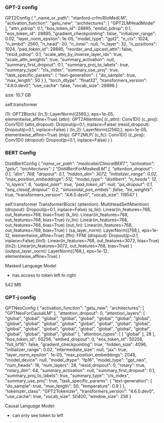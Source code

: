 ### GPT-2 config
GPT2Config {
  "_name_or_path": "stanford-crfm/BioMedLM",
  "activation_function": "gelu_new",
  "architectures": [
    "GPT2LMHeadModel"
  ],
  "attn_pdrop": 0.1,
  "bos_token_id": 28895,
  "embd_pdrop": 0.1,
  "eos_token_id": 28895,
  "gradient_checkpointing": false,
  "initializer_range": 0.02,
  "layer_norm_epsilon": 1e-05,
  "model_type": "gpt2",
  "n_ctx": 1024,
  "n_embd": 2560,
  "n_head": 20,
  "n_inner": null,
  "n_layer": 32,
  "n_positions": 1024,
  "pad_token_id": 28895,
  "reorder_and_upcast_attn": false,
  "resid_pdrop": 0.1,
  "scale_attn_by_inverse_layer_idx": true,
  "scale_attn_weights": true,
  "summary_activation": null,
  "summary_first_dropout": 0.1,
  "summary_proj_to_labels": true,
  "summary_type": "cls_index",
  "summary_use_proj": true,
  "task_specific_params": {
    "text-generation": {
      "do_sample": true,
      "max_length": 50
    }
  },
  "torch_dtype": "float32",
  "transformers_version": "4.6.0.dev0",
  "use_cache": false,
  "vocab_size": 28896
}

size: 10.7 GB

self.transformer

(1): GPT2Block(
    (ln_1): LayerNorm((2560,), eps=1e-05, elementwise_affine=True)
    (attn): GPT2Attention(
      (c_attn): Conv1D()
      (c_proj): Conv1D()
      (attn_dropout): Dropout(p=0.1, inplace=False)
      (resid_dropout): Dropout(p=0.1, inplace=False)
    )
    (ln_2): LayerNorm((2560,), eps=1e-05, elementwise_affine=True)
    (mlp): GPT2MLP(
      (c_fc): Conv1D()
      (c_proj): Conv1D()
      (dropout): Dropout(p=0.1, inplace=False)
    )
  )

### BERT Config
DistilBertConfig {
  "_name_or_path": "medicalai/ClinicalBERT",
  "activation": "gelu",
  "architectures": [
    "DistilBertForMaskedLM"
  ],
  "attention_dropout": 0.1,
  "dim": 768,
  "dropout": 0.1,
  "hidden_dim": 3072,
  "initializer_range": 0.02,
  "max_position_embeddings": 512,
  "model_type": "distilbert",
  "n_heads": 12,
  "n_layers": 6,
  "output_past": true,
  "pad_token_id": null,
  "qa_dropout": 0.1,
  "seq_classif_dropout": 0.2,
  "sinusoidal_pos_embds": false,
  "tie_weights_": true,
  "transformers_version": "4.6.0.dev0",
  "vocab_size": 119547
}

self.transformer
TransformerBlock(
  (attention): MultiHeadSelfAttention(
    (dropout): Dropout(p=0.1, inplace=False)
    (q_lin): Linear(in_features=768, out_features=768, bias=True)
    (k_lin): Linear(in_features=768, out_features=768, bias=True)
    (v_lin): Linear(in_features=768, out_features=768, bias=True)
    (out_lin): Linear(in_features=768, out_features=768, bias=True)
  )
  (sa_layer_norm): LayerNorm((768,), eps=1e-12, elementwise_affine=True)
  (ffn): FFN(
    (dropout): Dropout(p=0.1, inplace=False)
    (lin1): Linear(in_features=768, out_features=3072, bias=True)
    (lin2): Linear(in_features=3072, out_features=768, bias=True)
  )
  (output_layer_norm): LayerNorm((768,), eps=1e-12, elementwise_affine=True)
)


Masked Language Model
- has access to token left to right

542 MB


### GPT-j config
GPTNeoConfig {
  "activation_function": "gelu_new",
  "architectures": [
    "GPTNeoForCausalLM"
  ],
  "attention_dropout": 0,
  "attention_layers": [
    "global",
    "global",
    "global",
    "global",
    "global",
    "global",
    "global",
    "global",
    "global",
    "global",
    "global",
    "global",
    "global",
    "global",
    "global",
    "global",
    "global",
    "global",
    "global",
    "global",
    "global",
    "global",
    "global",
    "global",
    "global",
    "global",
    "global",
    "global"
  ],
  "attention_types": [
    [
      "global"
    ],
    28
  ],
  "bos_token_id": 50256,
  "embed_dropout": 0,
  "eos_token_id": 50256,
  "full_bf16": false,
  "gradient_checkpointing": true,
  "hidden_size": 4096,
  "initializer_range": 0.02,
  "intermediate_size": null,
  "jax": true,
  "layer_norm_epsilon": 1e-05,
  "max_position_embeddings": 2048,
  "model_device": null,
  "model_dtype": "fp16",
  "model_type": "gpt_neo",
  "num_heads": 16,
  "num_layers": 28,
  "resid_dropout": 0,
  "rotary": true,
  "rotary_dim": 64,
  "summary_activation": null,
  "summary_first_dropout": 0.1,
  "summary_proj_to_labels": true,
  "summary_type": "cls_index",
  "summary_use_proj": true,
  "task_specific_params": {
    "text-generation": {
      "do_sample": true,
      "max_length": 50,
      "temperature": 0.9
    }
  },
  "tokenizer_class": "GPT2Tokenizer",
  "transformers_version": "4.6.0.dev0",
  "use_cache": true,
  "vocab_size": 50400,
  "window_size": 256
}

Causal Language Model:
- can only see token to left 